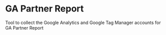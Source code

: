 # GA Partner Report
Tool to collect the Google Analytics and Google Tag Manager accounts for GA Partner Report
